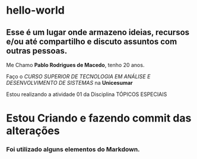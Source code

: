 # hello-world
<h2>Esse é um lugar onde armazeno ideias, recursos e/ou até compartilho e discuto assuntos com outras pessoas.</h2>

Me Chamo <strong>Pablo Rodrigues de Macedo</strong>, tenho 20 anos. <p>Faço o <em>CURSO SUPERIOR DE TECNOLOGIA EM ANÁLISE E DESENVOLVIMENTO DE SISTEMAS</em> na <strong>Unicesumar</strong></p>
  
Estou realizando a atividade 01 da Disciplina TÓPICOS ESPECIAIS 

<h1>Estou Criando e fazendo commit das alterações</h1>

<h3>Foi utilizado alguns elementos do Markdown.</h3>
